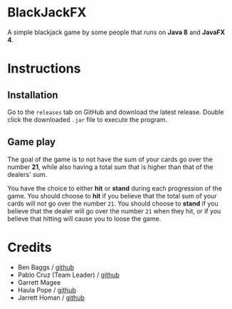 # BlackJackFX

A simple blackjack game by some people that runs on **Java 8** and **JavaFX 4**.


# Instructions

## Installation

Go to the `releases` tab on GitHub and download the latest release. Double click the downloaded `.jar` file to execute the program.

## Game play
The goal of the game is to not have the sum of your cards go over the number **21**, while also having a total sum that is higher than that of the dealers' sum.

You have the choice to either **hit** or **stand** during each progression of the game. You should choose to **hit** if you believe that the total sum of your cards will not go over the number `21`. You should choose to **stand** if you believe that the dealer will go over the number `21` when they hit, or if you believe that hitting will cause you to loose the game.

# Credits

* Ben Baggs / [github](https://github.com/b3nb4ggs)
* Pablo Cruz (Team Leader) / [github](https://github.com/pcruzl)
* Garrett Magee
* Haula Pope / [github](https://github.com/HaulaPope)
* Jarrett Homan / [github](https://github.com/PieCrafted)
